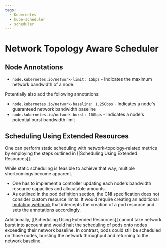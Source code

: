 ```yaml
---
tags:
  - Kubernetes
  - kube-scheduler
  - scheduler
---
```


# Network Topology Aware Scheduler

## Node Annotations

- `node.kubernetes.io/network-limit: 1Gbps` - Indicates the maximum network bandwidth of a node.

Potentially also add the following annotations:

- `node.kubernetes.io/network-baseline: 1.25Gbps` - Indicates a node's guaranteed network bandwidth baseline
- `node.kubernetes.io/network-burst: 10Gbps` - Indicates a node's potential burst bandwidth limit

## Scheduling Using Extended Resources

One can perform static scheduling with network-topology-related metrics by employing the steps outlined in [[Scheduling Using Extended Resources]].

While static scheduling is feasible to achieve that way, multiple shortcomings become apparent.

- One has to implement a controller updating each node's bandwidth resource capacities and allocatable amounts.
- As outlined in the pod definition section, the CNI specification does not consider custom resource limits. It would require creating an additional [mutating webhook](https://kubernetes.io/docs/reference/access-authn-authz/extensible-admission-controllers/#mutating-webhook-auditing-annotations) that intercepts the creation of a pod resource and sets the annotations accordingly.

Additionally, [[Scheduling Using Extended Resources]] cannot take network burst into account and would halt the scheduling of pods onto nodes exceeding their network baseline.
In contrast, pods could still be scheduled on those nodes, bursting the network throughput and returning to the network baseline.
